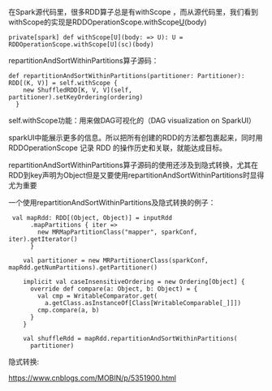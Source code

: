 在Spark源代码里，很多RDD算子总是有withScope ，而从源代码里，我们看到withScope的实现是RDDOperationScope.withScope[U](sc)(body)

```
private[spark] def withScope[U](body: => U): U = RDDOperationScope.withScope[U](sc)(body)
```

repartitionAndSortWithinPartitions算子源码：

```
def repartitionAndSortWithinPartitions(partitioner: Partitioner): RDD[(K, V)] = self.withScope {
    new ShuffledRDD[K, V, V](self, partitioner).setKeyOrdering(ordering)
  }
```

self.withScope功能：用来做DAG可视化的（DAG visualization on SparkUI）

sparkUI中能展示更多的信息。所以把所有创建的RDD的方法都包裹起来，同时用RDDOperationScope 记录 RDD 的操作历史和关联，就能达成目标。


repartitionAndSortWithinPartitions算子源码的使用还涉及到隐式转换，尤其在RDD到key声明为Object但是又要使用repartitionAndSortWithinPartitions时显得尤为重要

一个使用repartitionAndSortWithinPartitions及隐式转换的例子：
```
 val mapRdd: RDD[(Object, Object)] = inputRdd
      .mapPartitions { iter =>
        new MRMapPartitionClass("mapper", sparkConf, iter).getIterator()
      }

    val partitioner = new MRPartitionerClass(sparkConf, mapRdd.getNumPartitions).getPartitioner()

    implicit val caseInsensitiveOrdering = new Ordering[Object] {
      override def compare(a: Object, b: Object) = {
        val cmp = WritableComparator.get(
          a.getClass.asInstanceOf[Class[WritableComparable[_]]])
        cmp.compare(a, b)
      }
    }

    val shuffleRdd = mapRdd.repartitionAndSortWithinPartitions(
      partitioner)
```

隐式转换:

https://www.cnblogs.com/MOBIN/p/5351900.html
